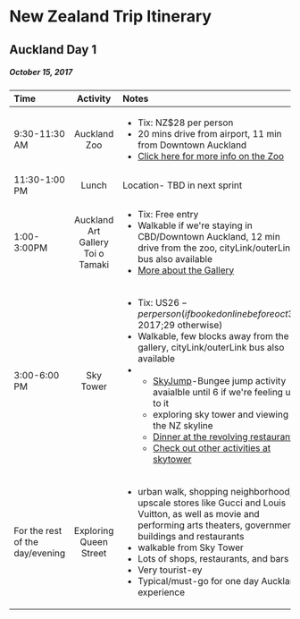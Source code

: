  New Zealand Trip Itinerary
======

Auckland Day 1
------
##### October 15, 2017
| Time          | Activity      | Notes |
|:------------- |:-------------:| :-----|
| 9:30-11:30 AM| Auckland Zoo| <ul><li>Tix: NZ$28 per person</li><li>20 mins drive from airport, 11 min from Downtown Auckland</li><li>[Click here for more info on the Zoo](http://www.aucklandzoo.co.nz/sites/plan-your-visit/visitor-information)</li></ul>|
| 11:30-1:00 PM     | Lunch     |  Location- TBD in next sprint |
| 1:00-3:00PM | Auckland Art Gallery Toi o Tamaki    | <ul><li>Tix: Free entry </li><li>Walkable if we're staying in CBD/Downtown Auckland, 12 min drive from the zoo, cityLink/outerLink bus also available</li><li>[More about the Gallery](https://www.aucklandartgallery.com/)</li></ul> |
| 3:00-6:00 PM    | Sky Tower| <ul><li>Tix: US$26-per person(if booked online before oct 31,2017;$29 otherwise) </li><li>Walkable, few blocks away from the gallery, cityLink/outerLink bus also available</li><li><ul><li> [SkyJump](http://skywalk.co.nz/)-Bungee jump activity avaialble until 6 if we're feeling up to it</li><li>exploring sky tower and viewing the NZ skyline</li><li>[Dinner at the revolving restaurant](https://www.skycityauckland.co.nz/restaurants/orbit/)</li><li> [Check out other activities at skytower](https://www.skycityauckland.co.nz/)</li> </ul></ul> |
|For the rest of the day/evening|Exploring Queen Street |<ul><li>urban walk, shopping neighborhood, upscale stores like Gucci and Louis Vuitton, as well as movie and performing arts theaters, government buildings and restaurants</li><li>walkable from Sky Tower</li><li>Lots of shops, restaurants, and bars</li><li> Very tourist-ey</li><li>Typical/must-go for one day Auckland experience</li></ul>|
